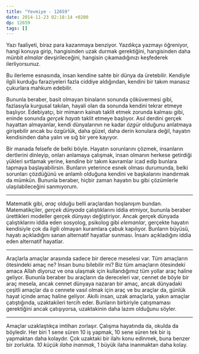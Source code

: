 ```yaml
---
title: "Yevmiye - 12659"
date: 2014-11-23 02:18:14 +0200
dp: 12659
tags: []
---
```


Yazı faaliyeti, biraz para kazanmaya benziyor. Yazdıkça yazmayı
öğreniyor, hangi konuya girip, hangisinden uzak durmak gerektiğini,
hangisinden daha münbit *elmalar* devşirileceğini, hangisin
çıkamadığınızı keşfederek ilerliyorsunuz.

Bu ilerleme esnasında, insan kendine sahte bir dünya da üretebilir.
Kendiyle ilgili kurduğu faraziyeleri fazla ciddiye aldığından, kendini
bir takım manasız çukurlara mahkum edebilir.

Bununla beraber, basit olmayan binaların sonunda çöküvermesi gibi,
fazlasıyla kurgusal takılan, hayali olan da sonunda kendini tekrar
etmeye başlıyor. Edebiyatçı, bir mimarın kainatı taklit etmek zorunda
kalması gibi, eninde sonunda *gerçek hayatı* taklit etmeye başlıyor.
Asıl derdini gerçek hayattan almayanlar, kendi dünyalarının ne kadar
*özgür* olduğunu anlatmaya girişebilir ancak bu özgürlük, daha güzel,
daha derin konulara değil, hayatın kendisinden daha yalın ve sığ bir
yere kayıyor.

Bir manada felsefe de belki böyle. Hayatın sorunlarını çözmek,
insanların dertlerini dinleyip, onları anlamaya çalışmak, insan olmanın
herkese getirdiği yükleri sırtlamak yerine, kendine bir takım kavramlar
icad edip bunlara tapmaya başlayabilirsin. Bunların yeterince esnek
olması durumunda, belki sorunları çözdüğünü ve anlamlı olduğuna kendini
ve başkalarını inandırmak da mümkün. Bununla beraber, hiçbir zaman
hayatın bu gibi çözümlerle ulaşılabileceğini sanmıyorum.

--------------

Matematik gibi, *araç* olduğu belli araçlardan hoşlanışım bundan.
Matematikçiler, *gerçek dünyada* çalıştıklarını iddia etmiyor, bununla
beraber ürettikleri modeller gerçek dünyayı değiştiriyor. Ancak gerçek
dünyada çalıştıklarını iddia eden sosyolog, psikolog gibi *elemanlar*,
gerçekte hayatın kendisiyle çok da ilgili olmayan kuramlara çabuk
kapılıyor. Bunların büyüsü, hayatı açıkladığını sanan alternatif
hayatlar sunması. İnsanı açıkladığını iddia eden alternatif hayatlar.

--------------

Araçlarla amaçlar arasında sadece bir derece meselesi var. Tüm amaçların
ötesindeki amaç ne? İnsan bunu bilebilir mi? Biz tüm amaçların
ötesindeki amaca Allah diyoruz ve ona ulaşmak için kullandığımız tüm
yollar araç haline geliyor. Bununla beraber bu araçların da dereceleri
var, cennet de böyle bir araç mesela, ancak cennet dünyaya nazaran bir
amaç, ancak dünyadaki çeşitli amaçlar da o cennete vasıl olmak için araç
ve bu araçlar da, günlük hayat içinde amaç haline geliyor. Akıllı insan,
uzak amaçlarla, yakın amaçlar çatıştığında, uzaktakileri tercih eder.
Bunların birbiriyle çatışmaması gerektiğini ancak çatışıyorsa,
uzaktakinin daha lazım olduğunu söyler.

--------------

Amaçlar uzaklaştıkça imtihan zorlaşır. Çalışma hayatında da, okulda da
böyledir. Her biri 1 sene süren 10 iş yapmak, 10 sene süren tek bir iş
yapmaktan daha kolaydır. Çok uzaktaki bir ilahı konu edinmek, buna
benzer bir zorlukta. *10 küçük ilaha inanmak*, 1 büyük ilaha inanmaktan
daha kolay.

